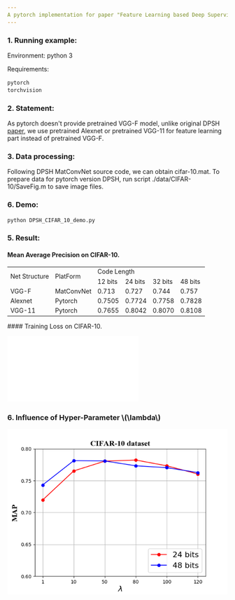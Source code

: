 ```yaml
---
A pytorch implementation for paper "Feature Learning based Deep Supervised Hashing with Pairwise Labels"
---
```

<script type="text/javascript" src="http://cdn.mathjax.org/mathjax/latest/MathJax.js?config=default"></script>
### 1. Running example:
Environment: python 3

Requirements:
```python
pytorch
torchvision
```
### 2. Statement:
As pytorch doesn't provide pretrained VGG-F model, unlike original DPSH [paper](https://cs.nju.edu.cn/lwj/paper/IJCAI16_DPSH.pdf), we use pretrained Alexnet or pretrained VGG-11 for feature learning part instead of pretrained VGG-F.
### 3. Data processing:
Following DPSH MatConvNet source code, we can obtain cifar-10.mat. To prepare data for pytorch version DPSH, run script ./data/CIFAR-10/SaveFig.m to save image files.
### 6. Demo:
```python
python DPSH_CIFAR_10_demo.py
```
### 5. Result:
#### Mean Average Precision on CIFAR-10.
<table>
    <tr>
        <td rowspan="2">Net Structure</td><td rowspan="2">PlatForm</td>    
        <td colspan="4">Code Length</td>
    </tr>
    <tr>
        <td >12 bits</td><td >24 bits</td> <td >32 bits</td><td >48 bits</td>  
    </tr>
    <tr>
        <td >VGG-F</td><td >MatConvNet</td ><td > 0.713 </td> <td > 0.727 </td><td > 0.744</td><td > 0.757</td>  
    </tr>
    <tr>
        <td >Alexnet</td><td >Pytorch</td ><td > 0.7505</td> <td > 0.7724 </td><td > 0.7758 </td> <td > 0.7828 </td>
    </tr>
    <tr>
        <td >VGG-11</td><td >Pytorch</td ><td > 0.7655 </td> <td > 0.8042 </td><td > 0.8070 </td> <td > 0.8108 </td>
    </tr>
</table>
#### Training Loss on CIFAR-10.

![](./fig/CIFAR-10-loss.pdf)
### 6. Influence of  Hyper-Parameter \\(\lambda\\)

![](./fig/CIFAR-10-lambda.png)

